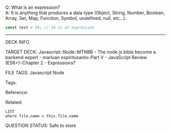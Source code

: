 Q: What is an expression?  
A: It is anything that produces a data type (Object, String, Number, Boolean, Array, Set, Map, Function, Symbol, undefined, null, etc...).
```javascript
const test = 34; // 34 is an expression
```
<!--ID: 1690389246914-->

---

DECK INFO

TARGET DECK: Javascript::Node::MTNBB - The node js bible become a backend expert - marluan espiritusanto::Part V - JavaScript Review (ES6+)::Chapter 2 - Expressions?

FILE TAGS: Javascript Node

Tags:

Reference:

Related:

```dataview
LIST
where file.name = this.file.name
```

QUESTION STATUS: Safe to store